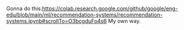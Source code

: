 Gonna do this:https://colab.research.google.com/github/google/eng-edu/blob/main/ml/recommendation-systems/recommendation-systems.ipynb#scrollTo=O3bcgduFo4s6
My own way.